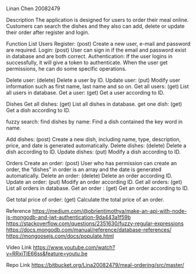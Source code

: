 Linan Chen
20082479


Description
The application is designed for users to order their meal online. Customers can search the dishes and they also can add, delete or update their order after register and login.


Function List
Users
Register:    (post) Create a new user, e-mail and password are required.
Login:     (post) User can sign in if the email and password exist in database and are both correct.
Authentication: If the user logins in successfully, it will give a token to authenticate. When the user get permissions, he can do some specific operations.

Delete user:    (delete) Delete a user by ID.
Update user:    (put) Modify user information such as first name, last name and so on. 
Get all users:    (get) List all users in database.
Get a user:    (get) Get a user according to ID.

Dishes 
Get all dishes:    (get) List all dishes in database.
get one dish:    (get) Get a dish according to ID. 

fuzzy search: find dishes by name: Find a dish contained the key word in name. 

Add dishes:    (post) Create a new dish, including name, type, description, price, and date is generated automatically.
Delete dishes:    (delete) Delete a dish according to ID.
Update dishes:    (put) Modify a dish according to ID.

Orders
Create an order:    (post) User who has permission can create an order, the “dishes” in order is an array and the date is generated automatically.
Delete an order:    (delete) Delete an order according ID.
Update an order:    (put) Modify an order according ID.
Get all orders:     (get) List all orders in database. 
Get an order :     (get) Get an order according to ID.

Get total price of order:     (get) Calculate the total price of an order. 


Reference
https://medium.com/@obrientimothya/make-an-api-with-node-js-mongodb-and-jwt-authentication-9da443a1f59b
https://stackoverflow.com/questions/2351630/fuzzy-regular-expressions
https://docs.mongodb.com/manual/reference/database-references/
https://mongoosejs.com/docs/populate.html


Video Link
https://www.youtube.com/watch?v=RRxiTIE66ss&feature=youtu.be

Repo Link
https://bitbucket.org/Lina20082479/meal-ordering/src/master/